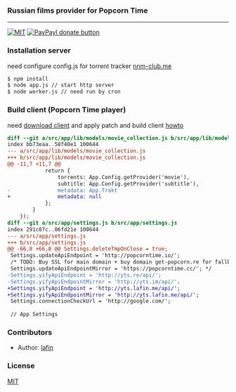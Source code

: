 ### Russian films provider for Popcorn Time
___

[![MIT](http://img.shields.io/packagist/l/doctrine/orm.svg)](LICENSE "MIT")
[![PayPayl donate button](http://img.shields.io/paypal/donate.png?color=yellow)](https://www.paypal.com/cgi-bin/webscr?cmd=_s-xclick&hosted_button_id=84FCYCT98BTPG "Donate once-off to this project using Paypal")

### Installation server
need configure config.js for torrent tracker [nnm-club.me](http://nnm-club.me)

```bash
$ npm install
$ node app.js // start http server
$ node worker.js // need run by cron
```

### Build client (Popcorn Time player)
need [download client](https://git.popcorntime.io/stash/projects/PT/repos/popcorn-app/browse) and apply patch and build client [howto](https://git.popcorntime.io/stash/projects/PT/repos/popcorn-app/browse)
```diff
diff --git a/src/app/lib/models/movie_collection.js b/src/app/lib/models/movie_collection.js
index bb73eaa..58f40e1 100644
--- a/src/app/lib/models/movie_collection.js
+++ b/src/app/lib/models/movie_collection.js
@@ -11,7 +11,7 @@
 			return {
 				torrents: App.Config.getProvider('movie'),
 				subtitle: App.Config.getProvider('subtitle'),
-				metadata: App.Trakt
+				metadata: null
 			};
 		}
 	});
diff --git a/src/app/settings.js b/src/app/settings.js
index 291c07c..06fd21e 100644
--- a/src/app/settings.js
+++ b/src/app/settings.js
@@ -66,8 +66,8 @@ Settings.deleteTmpOnClose = true;
 Settings.updateApiEndpoint = 'http://popcorntime.io/';
 /* TODO: Buy SSL for main domain + buy domain get-popcorn.re for fallback
 Settings.updateApiEndpointMirror = 'https://popcorntime.cc/'; */
-Settings.yifyApiEndpoint = 'http://yts.re/api/';
-Settings.yifyApiEndpointMirror = 'http://yts.im/api/';
+Settings.yifyApiEndpoint = 'http://yts.lafin.me/api/';
+Settings.yifyApiEndpointMirror = 'http://yts.lafin.me/api/';
 Settings.connectionCheckUrl = 'http://google.com/';
 
 // App Settings
```

### Contributors

 * Author: [lafin](https://github.com/lafin)

### License

  [MIT](LICENSE)
